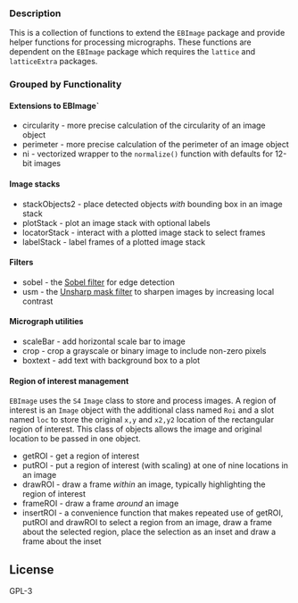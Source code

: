 ### Description  
This is a collection of functions to extend the `EBImage` package and provide helper functions for  processing micrographs. These functions are dependent on the `EBImage` package which requires the `lattice` and `latticeExtra` packages.

### Grouped by Functionality
#### Extensions to EBImage` 
* circularity - more precise calculation of the circularity of an image object
* perimeter - more precise calculation of the perimeter of an image object
* ni - vectorized wrapper to the `normalize()` function with defaults for 12-bit images

#### Image stacks  
* stackObjects2 - place detected objects *with* bounding box in an image stack
* plotStack - plot an image stack with optional labels
* locatorStack - interact with a plotted image stack to select frames
* labelStack - label frames of a plotted image stack

#### Filters  
* sobel - the [Sobel filter](https://en.wikipedia.org/wiki/Sobel_operator) for edge detection
* usm - the [Unsharp mask filter](https://en.wikipedia.org/wiki/Unsharp_masking) to sharpen images by increasing local contrast

#### Micrograph utilities  
* scaleBar - add horizontal scale bar to image
* crop - crop a grayscale or binary image to include non-zero pixels
* boxtext - add text with background box to a plot

#### Region of interest management
`EBImage` uses the `S4` `Image` class to store and process images. A region of interest is an `Image` object with the additional class named `Roi` and a slot named `loc` to store the original `x,y` and `x2,y2` location of the rectangular region of interest. This class of objects allows the image and original location to be passed in one object. 

* getROI - get a region of interest
* putROI - put a region of interest (with scaling) at one of nine locations in an image
* drawROI - draw a frame *within* an image, typically highlighting the region of interest 
* frameROI - draw a frame *around* an image
* insertROI - a convenience function that makes repeated use of getROI, putROI and drawROI to select a region from an image, draw a frame about the selected region, place the selection as an inset and draw a frame about the inset

## License  
GPL-3
